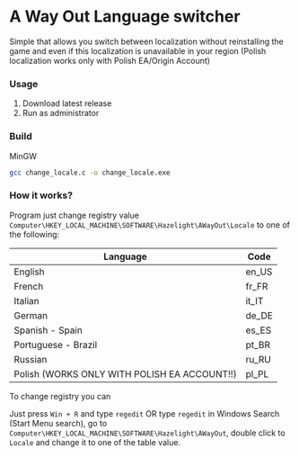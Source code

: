 # A Way Out Language switcher

Simple that allows you switch between localization without reinstalling the game and even if this localization is unavailable in your region (Polish localization works only with Polish EA/Origin Account)

### Usage

1. Download latest release
2. Run as administrator

### Build

MinGW
```sh
gcc change_locale.c -o change_locale.exe
```

### How it works?

Program just change registry value `Computer\HKEY_LOCAL_MACHINE\SOFTWARE\Hazelight\AWayOut\Locale` to one of the following:

| Language                                     | Code  |
| -------------------------------------------- | ----- |
| English                                      | en_US |
| French                                       | fr_FR |
| Italian                                      | it_IT |
| German                                       | de_DE |
| Spanish - Spain                              | es_ES |
| Portuguese - Brazil                          | pt_BR |
| Russian                                      | ru_RU |
| Polish (WORKS ONLY WITH POLISH EA ACCOUNT!!) | pl_PL |

To change registry you can 

Just press `Win + R` and type `regedit` OR type `regedit` in Windows Search (Start Menu search), go to `Computer\HKEY_LOCAL_MACHINE\SOFTWARE\Hazelight\AWayOut`, double click to `Locale` and change it to one of the table value.

